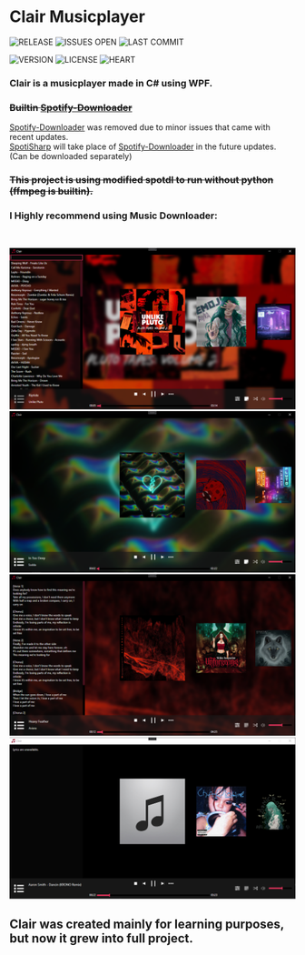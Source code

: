 # Clair Musicplayer

![RELEASE](https://img.shields.io/github/v/release/L0um15/Clair-Musicplayer?include_prereleases&label=LATEST)
![ISSUES OPEN](https://img.shields.io/github/issues/L0um15/Clair-Musicplayer?label=ISSUES)
![LAST COMMIT](https://img.shields.io/github/last-commit/L0um15/Clair-Musicplayer)

![VERSION](https://img.shields.io/badge/.NET-%3E%3D4.7.2-informational)
![LICENSE](https://img.shields.io/github/license/L0um15/Clair-Musicplayer)
![HEART](https://img.shields.io/badge/Made%20with-Heart%20%E2%9D%A4%EF%B8%8F-%23eb345f)

### Clair is a musicplayer made in C# using WPF.

### ~~Builtin [Spotify-Downloader](https://github.com/ritiek/spotify-downloader)~~
[Spotify-Downloader](https://github.com/ritiek/spotify-downloader) was removed due to minor issues that came with recent updates.<br/>
[SpotiSharp](http://github.com/L0um15/SpotiSharp) will take place of [Spotify-Downloader](https://github.com/ritiek/spotify-downloader) in the future updates. (Can be downloaded separately)<br/>

### ~~This project is using modified spotdl to run without python (ffmpeg is builtin).~~

### I Highly recommend using **Music Downloader**:
<br>

<img src="github/images/1.png"></img><br>
<img src="github/images/2.png"></img><br>
<img src="github/images/3.png"></img><br>
<img src="github/images/4.png"></img>

## Clair was created mainly for learning purposes, but now it grew into full project.
